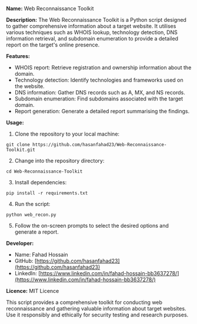 **Name:** Web Reconnaissance Toolkit

**Description:**
The Web Reconnaissance Toolkit is a Python script designed to gather comprehensive information about a target website. It utilises various techniques such as WHOIS lookup, technology detection, DNS information retrieval, and subdomain enumeration to provide a detailed report on the target's online presence.

**Features:**
- WHOIS report: Retrieve registration and ownership information about the domain.
- Technology detection: Identify technologies and frameworks used on the website.
- DNS information: Gather DNS records such as A, MX, and NS records.
- Subdomain enumeration: Find subdomains associated with the target domain.
- Report generation: Generate a detailed report summarising the findings.

**Usage:**
1. Clone the repository to your local machine:
```
git clone https://github.com/hasanfahad23/Web-Reconnaissance-Toolkit.git
```
2. Change into the repository directory:
```
cd Web-Reconnaissance-Toolkit
```
3. Install dependencies:
```
pip install -r requirements.txt
```
4. Run the script:
```
python web_recon.py
```
5. Follow the on-screen prompts to select the desired options and generate a report.

**Developer:**
- Name: Fahad Hossain
- GitHub: [https://github.com/hasanfahad23](https://github.com/hasanfahad23)
- LinkedIn: [https://www.linkedin.com/in/fahad-hossain-bb3637278/](https://www.linkedin.com/in/fahad-hossain-bb3637278/)

**Licence:** MIT Licence

This script provides a comprehensive toolkit for conducting web reconnaissance and gathering valuable information about target websites. Use it responsibly and ethically for security testing and research purposes.